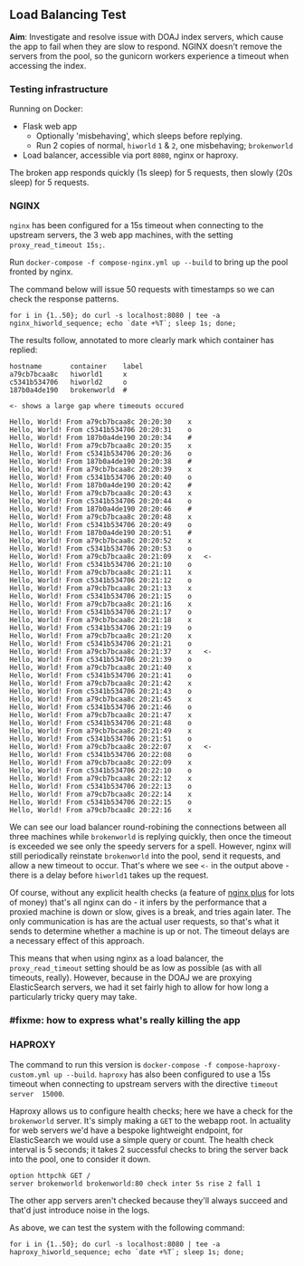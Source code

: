 ## Load Balancing Test

**Aim**: Investigate and resolve issue with DOAJ index servers, which cause the 
app to fail when they are slow to respond. NGINX doesn't remove the servers 
from the pool, so the gunicorn workers experience a timeout when accessing the
index.


### Testing infrastructure

Running on Docker:

* Flask web app
    * Optionally 'misbehaving', which sleeps before replying.
    * Run 2 copies of normal, ```hiworld``` ```1``` & ```2```, one misbehaving; ```brokenworld```
* Load balancer, accessible via port ```8080```, nginx or haproxy.

The broken app responds quickly (1s sleep) for 5 requests, then slowly (20s sleep) for 5 requests.

### NGINX

```nginx``` has been configured for a 15s timeout when connecting to the upstream
servers, the 3 web app machines, with the setting ```proxy_read_timeout 15s;```.

Run ```docker-compose -f compose-nginx.yml up --build``` to bring up the pool 
fronted by nginx.

The command below will issue 50 requests with timestamps so we can check the 
response patterns.

    for i in {1..50}; do curl -s localhost:8080 | tee -a nginx_hiworld_sequence; echo `date +%T`; sleep 1s; done;

The results follow, annotated to more clearly mark which container has replied:

```
hostname       container    label
a79cb7bcaa8c   hiworld1     x
c5341b534706   hiworld2     o
187b0a4de190   brokenworld  #

<- shows a large gap where timeouts occured

Hello, World! From a79cb7bcaa8c 20:20:30    x
Hello, World! From c5341b534706 20:20:31    o
Hello, World! From 187b0a4de190 20:20:34    #
Hello, World! From a79cb7bcaa8c 20:20:35    x
Hello, World! From c5341b534706 20:20:36    o
Hello, World! From 187b0a4de190 20:20:38    #
Hello, World! From a79cb7bcaa8c 20:20:39    x
Hello, World! From c5341b534706 20:20:40    o
Hello, World! From 187b0a4de190 20:20:42    #
Hello, World! From a79cb7bcaa8c 20:20:43    x
Hello, World! From c5341b534706 20:20:44    o
Hello, World! From 187b0a4de190 20:20:46    #
Hello, World! From a79cb7bcaa8c 20:20:48    x
Hello, World! From c5341b534706 20:20:49    o
Hello, World! From 187b0a4de190 20:20:51    #
Hello, World! From a79cb7bcaa8c 20:20:52    x
Hello, World! From c5341b534706 20:20:53    o
Hello, World! From a79cb7bcaa8c 20:21:09    x   <-
Hello, World! From c5341b534706 20:21:10    o
Hello, World! From a79cb7bcaa8c 20:21:11    x
Hello, World! From c5341b534706 20:21:12    o
Hello, World! From a79cb7bcaa8c 20:21:13    x
Hello, World! From c5341b534706 20:21:15    o
Hello, World! From a79cb7bcaa8c 20:21:16    x
Hello, World! From c5341b534706 20:21:17    o
Hello, World! From a79cb7bcaa8c 20:21:18    x
Hello, World! From c5341b534706 20:21:19    o
Hello, World! From a79cb7bcaa8c 20:21:20    x
Hello, World! From c5341b534706 20:21:21    o
Hello, World! From a79cb7bcaa8c 20:21:37    x   <-
Hello, World! From c5341b534706 20:21:39    o
Hello, World! From a79cb7bcaa8c 20:21:40    x
Hello, World! From c5341b534706 20:21:41    o
Hello, World! From a79cb7bcaa8c 20:21:42    x
Hello, World! From c5341b534706 20:21:43    o
Hello, World! From a79cb7bcaa8c 20:21:45    x
Hello, World! From c5341b534706 20:21:46    o
Hello, World! From a79cb7bcaa8c 20:21:47    x
Hello, World! From c5341b534706 20:21:48    o
Hello, World! From a79cb7bcaa8c 20:21:49    x
Hello, World! From c5341b534706 20:21:51    o
Hello, World! From a79cb7bcaa8c 20:22:07    x   <-
Hello, World! From c5341b534706 20:22:08    o
Hello, World! From a79cb7bcaa8c 20:22:09    x
Hello, World! From c5341b534706 20:22:10    o
Hello, World! From a79cb7bcaa8c 20:22:12    x
Hello, World! From c5341b534706 20:22:13    o
Hello, World! From a79cb7bcaa8c 20:22:14    x
Hello, World! From c5341b534706 20:22:15    o
Hello, World! From a79cb7bcaa8c 20:22:16    x
```

We can see our load balancer round-robining the connections between all three
machines while ```brokenworld``` is replying quickly, then once the timeout is
exceeded we see only the speedy servers for a spell. However, nginx will still
periodically reinstate ```brokenworld``` into the pool, send it requests, and 
allow a new timeout to occur. That's where we see ```<-``` in the output above - 
there is a delay before ```hiworld1``` takes up the request.

Of course, without any explicit health checks (a feature of 
[nginx plus](https://www.nginx.com/products/application-load-balancing/) for lots 
of money) that's all nginx can do - it infers by the performance that a proxied
machine is down or slow, gives is a break, and tries again later. The only 
communication is has are the actual user requests, so that's what it sends to
determine whether a machine is up or not. The timeout delays are a necessary 
effect of this approach.

This means that when using nginx as a load balancer, the ```proxy_read_timeout```
setting should be as low as possible (as with all timeouts, really). However, 
because in the DOAJ we are proxying ElasticSearch servers, we had it set fairly
high to allow for how long a particularly tricky query may take. 

### \#fixme: how to express what's really killing the app

### HAPROXY

The command to run this version is ```docker-compose -f compose-haproxy-custom.yml up --build```.
```haproxy``` has also been configured to use a 15s timeout when connecting to 
upstream servers with the directive ```timeout server  15000```.

Haproxy allows us to configure health checks; here we have a check for the
```brokenworld``` server. It's simply making a ```GET``` to the webapp root. In
actuality for web servers we'd have a bespoke lightweight endpoint, for ElasticSearch
we would use a simple query or count. The health check interval is 5 seconds; 
it takes 2 successful checks to bring the server back into the pool, one to
consider it down.
     
    option httpchk GET /
    server brokenworld brokenworld:80 check inter 5s rise 2 fall 1

The other app servers aren't checked because they'll always succeed and
that'd just introduce noise in the logs. 

As above, we can test the system with the following command:

    for i in {1..50}; do curl -s localhost:8080 | tee -a haproxy_hiworld_sequence; echo `date +%T`; sleep 1s; done;


